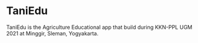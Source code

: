 # TaniEdu
TaniEdu is the Agriculture Educational app that build during KKN-PPL UGM 2021 at Minggir, Sleman, Yogyakarta.
